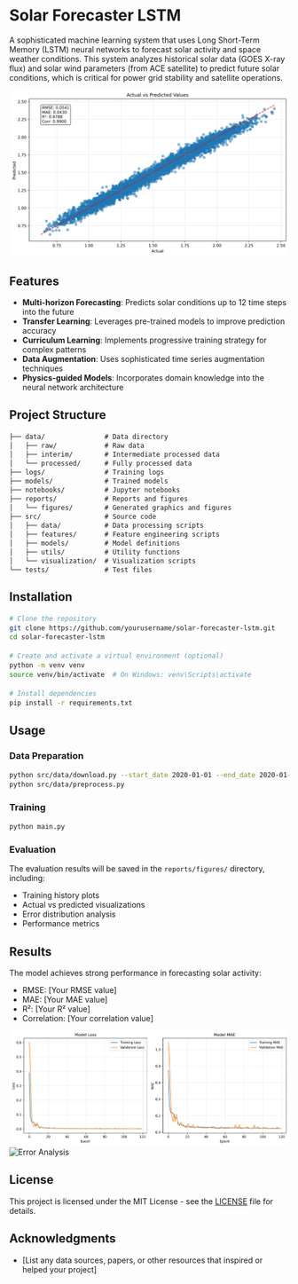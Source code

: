 # Solar Forecaster LSTM

A sophisticated machine learning system that uses Long Short-Term Memory (LSTM) neural networks to forecast solar activity and space weather conditions. This system analyzes historical solar data (GOES X-ray flux) and solar wind parameters (from ACE satellite) to predict future solar conditions, which is critical for power grid stability and satellite operations.

![Solar Forecasting](reports/figures/actual_vs_predicted.png)

## Features

- **Multi-horizon Forecasting**: Predicts solar conditions up to 12 time steps into the future
- **Transfer Learning**: Leverages pre-trained models to improve prediction accuracy
- **Curriculum Learning**: Implements progressive training strategy for complex patterns
- **Data Augmentation**: Uses sophisticated time series augmentation techniques
- **Physics-guided Models**: Incorporates domain knowledge into the neural network architecture

## Project Structure

```
├── data/               # Data directory
│   ├── raw/            # Raw data
│   ├── interim/        # Intermediate processed data
│   └── processed/      # Fully processed data
├── logs/               # Training logs
├── models/             # Trained models
├── notebooks/          # Jupyter notebooks
├── reports/            # Reports and figures
│   └── figures/        # Generated graphics and figures
├── src/                # Source code
│   ├── data/           # Data processing scripts
│   ├── features/       # Feature engineering scripts
│   ├── models/         # Model definitions
│   ├── utils/          # Utility functions
│   └── visualization/  # Visualization scripts
└── tests/              # Test files
```

## Installation

```bash
# Clone the repository
git clone https://github.com/yourusername/solar-forecaster-lstm.git
cd solar-forecaster-lstm

# Create and activate a virtual environment (optional)
python -m venv venv
source venv/bin/activate  # On Windows: venv\Scripts\activate

# Install dependencies
pip install -r requirements.txt
```

## Usage

### Data Preparation

```bash
python src/data/download.py --start_date 2020-01-01 --end_date 2020-01-31
python src/data/preprocess.py
```

### Training

```bash
python main.py
```

### Evaluation

The evaluation results will be saved in the `reports/figures/` directory, including:
- Training history plots
- Actual vs predicted visualizations
- Error distribution analysis
- Performance metrics

## Results

The model achieves strong performance in forecasting solar activity:

- RMSE: [Your RMSE value]
- MAE: [Your MAE value]
- R²: [Your R² value]
- Correlation: [Your correlation value]

![Training History](reports/figures/training_history.png)
![Error Analysis](reports/figures/advanced_visualizations/error_distribution.png)

## License

This project is licensed under the MIT License - see the [LICENSE](LICENSE) file for details.

## Acknowledgments

- [List any data sources, papers, or other resources that inspired or helped your project]